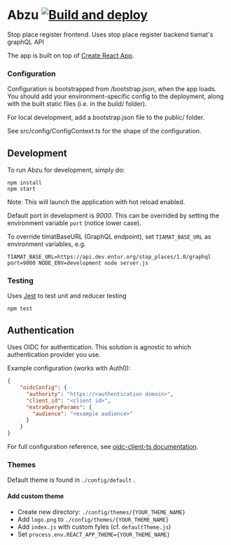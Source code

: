 # Abzu [![Build and deploy](https://github.com/entur/abzu/actions/workflows/build_and_deploy.yml/badge.svg)](https://github.com/entur/abzu/actions/workflows/build_and_deploy.yml)

Stop place register frontend.
Uses stop place register backend tiamat's graphQL API

The app is built on top of [Create React App](https://create-react-app.dev/docs/getting-started).

### Configuration

Configuration is bootstrapped from /bootstrap.json, when the app loads. You should 
add your environment-specific config to the deployment, along with the built static
files (i.e. in the build/ folder).

For local development, add a bootstrap.json file to the public/ folder.

See src/config/ConfigContext.ts for the shape of the configuration.

## Development

To run Abzu for development, simply do:

```
npm install
npm start
```

Note: This will launch the application with hot reload enabled.

Default port in development is _9000_. This can be overrided by setting the environment
variable `port` (notice lower case).

To override timatBaseURL (GraphQL endpoint), set `TIAMAT_BASE_URL` as environment variables, e.g.

```
TIAMAT_BASE_URL=https://api.dev.entur.org/stop_places/1.0/graphql port=9000 NODE_ENV=development node server.js
```

### Testing

Uses [Jest](https://facebook.github.io/jest/) to test unit and reducer testing

```
npm test
```

## Authentication

Uses OIDC for authentication. This solution is agnostic to which authentication provider you use.

Example configuration (works with Auth0):

```json
{
    "oidcConfig": {
      "authority": "https://<authentication domain>",
      "client_id": "<client id>",
      "extraQueryParams": {
        "audience": "<example audience>"
      }
    }
}
  ```

For full configuration reference, see [oidc-client-ts documentation](https://authts.github.io/oidc-client-ts/interfaces/UserManagerSettings.html).

### Themes

Default theme is found in `./config/default` .

#### Add custom theme

* Create new directory: `./config/themes/{YOUR_THEME_NAME}`
* Add `logo.png` to `./config/themes/{YOUR_THEME_NAME}`
* Add `index.js` with custom fyles (cf. `defaultTheme.js`)
* Set `process.env.REACT_APP_THEME={YOUR_THEME_NAME}`
